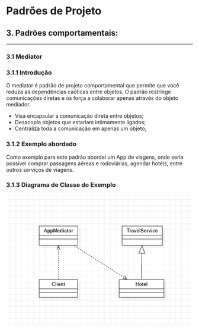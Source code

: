 # Padrões de Projeto

## 3. Padrões comportamentais:

---

### 3.1 Mediator

### 3.1.1 Introdução

O mediator é padrão de projeto comportamental que permite que você reduza as dependências caóticas entre objetos. O padrão restringe comunicações diretas e os força a colaborar apenas através do objeto mediador.

- Visa encapsular a comunicação direta entre objetos;
- Desacopla objetos que estariam intimamente ligados;
- Centraliza toda a comunicação em apenas um objeto;

### 3.1.2 Exemplo abordado

Como exemplo para este padrão abordei um App de viagens, onde seria possível comprar passagens aéreas e rodoviárias, agendar hotéis, entre outros serviços de viagens.

### 3.1.3 Diagrama de Classe do Exemplo
![img.png](img.png)